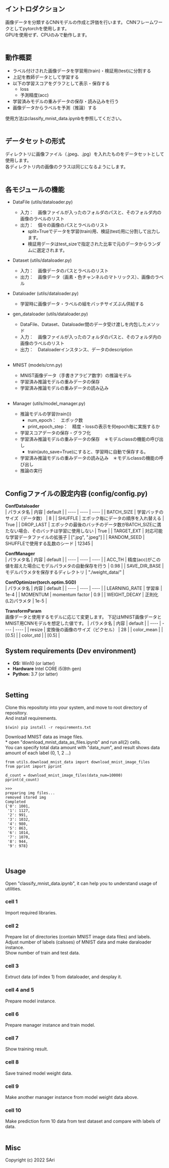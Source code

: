 ## イントロダクション
画像データを分類するCNNモデルの作成と評価を行います。
CNNフレームワークとしてpytorchを使用します。<br>
GPUを使用せず、CPUのみで動作します。
<br>
<br>

## 動作概要
- ラベル付けされた画像データを学習用(train)・検証用(test)に分割する
- 上記を教師データとして学習する
- 以下の学習スコアをグラフとして表示・保存する
    - loss
    - 予測精度(acc)
- 学習済みモデルの重みデータの保存・読み込みを行う
- 画像データからラベルを予測（推論）する

使用方法はclassify_mnist_data.ipynbを参照してください。<br>
<br>

## データセットの形式
ディレクトリに画像ファイル（.jpeg、.jpg）を入れたものをデータセットとして使用します。<br>
各ディレクトリ内の画像のクラスは同じになるようにします。<br>
<br>

## 各モジュールの機能
- DataFile (utils/dataloader.py)
    - 入力：　画像ファイルが入ったのフォルダのパスと、そのフォルダ内の画像のラベルのリスト
    - 出力：　個々の画像のパスとラベルのリスト
         - split=Trueでデータを学習(train)用、検証(test)用に分割して出力します。
         - 検証用データはtest_sizeで指定された比率で元のデータからランダムに選定されます。
- Dataset (utils/dataloader.py)
    - 入力：　画像データのパスとラベルのリスト
    - 出力：　画像データ（画素・色チャンネルのマトリックス）、画像のラベル
- Dataloader (utils/dataloader.py)
    - 学習時に画像データ・ラベルの組をバッチサイズぶん供給する
- gen_dataloader (utils/dataloader.py)
    - DataFile、Dataset、Dataloader間のデータ受け渡しを内包したメソッド
    - 入力：　画像ファイルが入ったのフォルダのパスと、そのフォルダ内の画像のラベルのリスト
    - 出力：　Dataloaderインスタンス、データのdescription
<br><br>

- MNIST (models/cnn.py)
    - MNIST画像データ（手書きアラビア数字）の推論モデル
    - 学習済み推論モデルの重みデータの保存
    - 学習済み推論モデルの重みデータの読み込み
<br><br>

- Manager (utils/model_manager.py)
    - 推論モデルの学習(train())
        - num_epoch：　エポック数
        - print_epoch_step：　精度・lossの表示を何epoch毎に実施するか
    - 学習スコアデータの保存・グラフ化
    - 学習済み推論モデルの重みデータの保存　＊モデルclassの機能の呼び出し
        - train(auto_save=True)にすると、学習時に自動で保存する。
    - 学習済み推論モデルの重みデータの読み込み　＊モデルclassの機能の呼び出し
    - 推論の実行
<br><br>

## Configファイルの設定内容 (config/config.py)
**ConfDataloader**<br>
| パラメタ名 | 内容 | default |
| ---- | ---- | ---- |
| BATCH_SIZE | 学習バッチのサイズ（データ数） | 8 |
| SHUFFLE | エポック毎にデータの順序を入れ替える | True |
| DROP_LAST | エポックの最後のバッチのデータ数がBATCH_SIZEに満たない場合、そのバッチは学習に使用しない | True |
| TARGET_EXT | 対応可能な学習データファイルの拡張子 | [".jpg", ".jpeg"] |
| RANDOM_SEED | SHUFFLEで使用する乱数のシード | 12345 |
<br>

**ConfManager**<br>
| パラメタ名 | 内容 | default |
| ---- | ---- | ---- |
| ACC_TH | 精度(acc)がこの値を超えた場合にモデルパラメタの自動保存を行う | 0.98 |
| SAVE_DIR_BASE | モデルパラメタを保存するディレクトリ | "./weight_data/" |
<br>

**ConfOptimizer(torch.optim.SGD)**<br>
| パラメタ名 | 内容 | default |
| ---- | ---- | ---- |
| LEARNING_RATE | 学習率 | 1e-4 |
| MOMENTUM | momentum factor | 0.9 |
| WEIGHT_DECAY | 正則化(L2)パラメタ | 1e-5 |
<br>

**TransformParam**<br>
画像データと使用するモデルに応じて変更します。
下記はMNIST画像データとMNIST用CNNモデルを想定した値です。
| パラメタ名 | 内容 | default |
| ---- | ---- | ---- |
| resize | 変換後の画像のサイズ（ピクセル） | 28 |
| color_mean |  | [0.5] |
| color_std |  | [0.5] |
<br>

## System requirements (Dev environment)
- **OS:** Win10 (or latter)
- **Hardware** Intel CORE i5(8th gen)
- **Python:** 3.7 (or latter)
<br><br>

## Setting
Clone this repositoty into your system, and move to root directory of repository.<br>
And install requirements.
```
$(win) pip install -r requirements.txt
```
Download MNIST data as image files.<br>
\* open "download_mnist_data_as_files.ipynb" and run all(2) cells.<br>
You can specify total data amount with "data_num", and result shows data amount of each label (0, 1, 2 ...) 
```
from utils.download_mnist_data import download_mnist_image_files
from pprint import pprint

d_count = download_mnist_image_files(data_num=10000)
pprint(d_count)

>>>
preparing img files...
removed stored img
Completed
{'0': 1001,
 '1': 1127,
 '2': 991,
 '3': 1032,
 '4': 980,
 '5': 863,
 '6': 1014,
 '7': 1070,
 '8': 944,
 '9': 978}
```
<br>

## Usage
Open "classify_mnist_data.ipynb", it can help you to understand usage of utilities.<br>
### cell 1
Import required libraries.
### cell 2
Prepare list of directories (contain MNIST image data files) and labels.<br>
Adjust number of labels (calsses) of MNIST data and make daraloader instance.<br> 
Show number of train and test data.<br>
### cell 3
Extruct data (of index 1) from dataloader, and desplay it.<br>
### cell 4 and 5
Prepare model instance.<br>
### cell 6
Prepare manager instance and train model.<br>
### cell 7
Show training result.<br>
### cell 8
Save trained model weight data.<br>
### cell 9
Make another manager instance from model weight data above.<br>
### cell 10
Make prediction form 10 data from test dataset and compare with labels of data.<br>
<br>

## Misc
Copyright (c) 2022 SAri<br>



